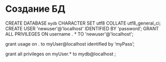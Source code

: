 # Создание БД

CREATE DATABASE `mydb` CHARACTER SET utf8 COLLATE utf8_general_ci;
CREATE USER 'newuser'@'localhost' IDENTIFIED BY 'password’;
GRANT ALL PRIVILEGES ON username . * TO 'newuser'@'localhost';

grant usage on *.* to myUser@localhost identified by ‘myPass’;

grant all privileges on myUser.* to mydb@localhost ;